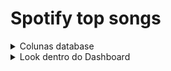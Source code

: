 # Spotify top songs

<details>
  <summary>Colunas database</summary>

- **track_name (Track Name)**: O nome da faixa musical.
- **track_artist (Artist)**: O nome do artista ou banda que executa a faixa.
- **track_popularity (Popularity)**: Um valor numérico que representa a popularidade da faixa. Esse valor geralmente é baseado em métricas como o número de reproduções, curtidas, ou classificações dos usuários.
- **track_album_name (Album Name)**: O nome do álbum ao qual a faixa pertence.
- **track_album_release_date (Album Release Date)**: A data de lançamento do álbum.
- **playlist_name (Playlist Name)**: O nome da playlist na qual a faixa está incluída.
- **playlist_genre (Playlist Genre)**: O gênero musical predominante da playlist (por exemplo, pop, rock, jazz).
- **playlist_subgenre (Playlist Subgenre)**: Um subgênero musical mais específico dentro do gênero principal da playlist (por exemplo, synth-pop, alternative rock).
- **danceability**: Uma métrica que descreve o quão adequada a faixa é para dançar, baseada em elementos como ritmo, estabilidade do tempo e regularidade da batida.
- **energy**: Uma medida de intensidade e atividade percebida na faixa. Faixas com alta energia geralmente são rápidas e barulhentas.
- **key**: A tonalidade (ou "chave") musical da faixa, representada como um valor numérico correspondente às 12 notas da música ocidental (por exemplo, 0 para Dó, 1 para Dó# ou Ré♭, etc.).
- **loudness**: O volume médio da faixa, medido em decibéis (dB). Faixas mais altas terão valores mais negativos, por exemplo, -5 dB.
- **mode**: Indica se a faixa está em modo maior (1) ou menor (0), o que pode afetar o tom emocional da música.
- **speechiness**: Mede a presença de palavras faladas na faixa. Faixas com alta speechiness tendem a ser mais faladas do que cantadas.
- **acousticness**: Uma métrica que indica a probabilidade de a faixa ser acústica. Valores mais próximos de 1 indicam uma maior chance de ser uma gravação acústica.
- **instrumentalness**: Uma medida que prevê a ausência de conteúdo vocal na faixa. Quanto mais próximo de 1, maior a probabilidade de a faixa ser puramente instrumental.
- **liveness**: Mede a presença de um público na gravação. Valores mais altos indicam uma maior probabilidade de a faixa ter sido gravada ao vivo.
- **valence**: Indica a musicalidade positiva da faixa. Faixas com alta valência soam mais positivas (felizes, alegres), enquanto faixas com baixa valência soam mais negativas (tristes, tensas).
- **time**: A velocidade ou o ritmo da faixa, medido em batidas por minuto (BPM).
- **duration_ms**: A duração total da faixa em milissegundos.


</details>

<details>
  <summary>Look dentro do Dashboard</summary>

- Grafico de tabela: mostrando os top artistas, suas músicas de maior popularidade e o album
- Grafico de KPI: compara da média de popularidade do ano selecionado com o ano anterior
- Distribuição de Danceability por Gênero
- Gráfico de radar/spider: Comparação de Atributos Musicais
- Gráfico de KPI: faixas gravadas ao vivo no ano selecionado

</details>
